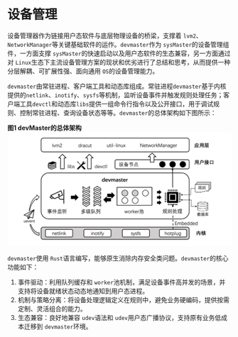 # 设备管理

设备管理器作为链接用户态软件与底层物理设备的桥梁，支撑着 `lvm2`、`NetworkManager`等关键基础软件的运作。`devmaster`作为 `sysMaster`的设备管理组件，一方面支撑 `sysMaster`的快速启动以及用户态软件的生态兼容，另一方面通过对 `Linux`生态下主流设备管理方案的现状和优劣进行了总结和思考，从而提供一种分层解耦、可扩展性强、面向通用 `OS`的设备管理能力。

`devmaster`由常驻进程、客户端工具和动态库组成。常驻进程`devmaster`基于内核提供的`netlink`、`inotify`、`sysfs`等机制，监听设备事件并触发规则处理任务；客户端工具`devctl`和动态库`libs`提供一组命令行指令以及公开接口，用于调试规则、控制常驻进程、查询设备状态等等。`devmaster`的总体架构如下图所示：

**图1 devMaster的总体架构**
![devMaster的总体架构](./figures/devmaster_architecture.png)

`devmaster`使用 `Rust`语言编写，能够原生消除内存安全类问题。`devmaster`的核心功能如下：

1. 事件驱动：利用队列缓存和 `worker`池机制，满足设备事件高并发的场景，并支持将设备就绪状态动态地通知到用户态进程。
2. 机制与策略分离：将设备处理逻辑定义在规则中，避免业务硬编码，提供按需定制、灵活组合的能力。
3. 生态兼容：良好地兼容 `udev`语法和 `udev`用户态广播协议，支持原有业务低成本迁移到 `devmaster`环境。
